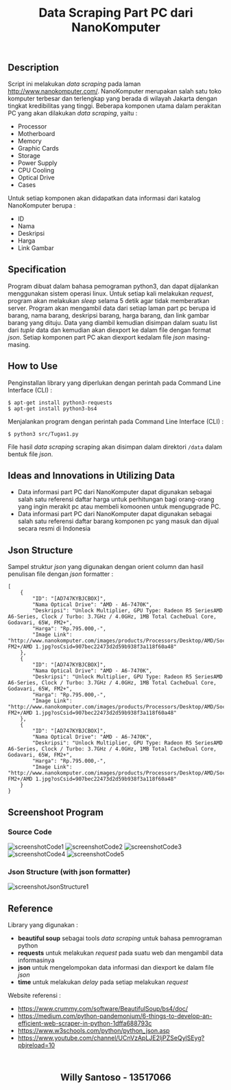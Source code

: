 <h1 align="center">
  <br>
  Data Scraping Part PC dari NanoKomputer
  <br>
  <br>
</h1>


## Description
Script ini melakukan _data scraping_ pada laman http://www.nanokomputer.com/. NanoKomputer merupakan salah satu toko komputer terbesar dan terlengkap yang berada di wilayah Jakarta dengan tingkat kredibilitas yang tinggi. Beberapa komponen utama dalam perakitan PC yang akan dilakukan _data scraping_, yaitu :
- Processor
- Motherboard
- Memory
- Graphic Cards
- Storage
- Power Supply
- CPU Cooling
- Optical Drive
- Cases

Untuk setiap komponen akan didapatkan data informasi dari katalog NanoKomputer berupa :
- ID
- Nama
- Deskripsi
- Harga
- Link Gambar


## Specification
Program dibuat dalam bahasa pemograman python3, dan dapat dijalankan menggunakan sistem operasi linux. Untuk setiap kali melakukan _request_, program akan melakukan _sleep_ selama 5 detik agar tidak memberatkan server. Program akan mengambil data dari setiap laman part pc berupa id barang, nama barang, deskripsi barang, harga barang, dan link gambar barang yang dituju. Data yang diambil kemudian disimpan dalam suatu list dari _tuple_ data dan kemudian akan diexport ke dalam file dengan format _json_. Setiap komponen part PC akan diexport kedalam file _json_ masing-masing.


## How to Use
Penginstallan library yang diperlukan dengan perintah pada Command Line Interface (CLI) :
```
$ apt-get install python3-requests
$ apt-get install python3-bs4
```

Menjalankan program dengan perintah pada Command Line Interface (CLI) :
```
$ python3 src/Tugas1.py
```

File hasil _data scraping_ scraping akan disimpan dalam direktori ```/data``` dalam bentuk file _json_.


## Ideas and Innovations in Utilizing Data
- Data informasi part PC dari NanoKomputer dapat digunakan sebagai salah satu referensi daftar harga untuk perhitungan bagi orang-orang yang ingin merakit pc atau membeli komoonen untuk mengupgrade PC.
- Data informasi part PC dari NanoKomputer dapat digunakan sebagai salah satu referensi daftar barang komponen pc yang masuk dan dijual secara resmi di Indonesia


## Json Structure
Sampel struktur _json_ yang digunakan dengan orient column dan hasil penulisan file dengan _json_ formatter :
```
[
    {
        "ID": "[AD747KYBJCBOX]",
        "Nama Optical Drive": "AMD - A6-7470K",
        "Deskripsi": "Unlock Multiplier, GPU Type: Radeon R5 SeriesAMD A6-Series, Clock / Turbo: 3.7GHz / 4.0GHz, 1MB Total CacheDual Core, Godavari, 65W, FM2+",
        "Harga": "Rp.795.000,-",
        "Image Link": "http://www.nanokomputer.com/images/products/Processors/Desktop/AMD/Socket FM2+/AMD 1.jpg?osCsid=907bec22473d2d59b938f3a118f60a48"
    },
    {
        "ID": "[AD747KYBJCBOX]",
        "Nama Optical Drive": "AMD - A6-7470K",
        "Deskripsi": "Unlock Multiplier, GPU Type: Radeon R5 SeriesAMD A6-Series, Clock / Turbo: 3.7GHz / 4.0GHz, 1MB Total CacheDual Core, Godavari, 65W, FM2+",
        "Harga": "Rp.795.000,-",
        "Image Link": "http://www.nanokomputer.com/images/products/Processors/Desktop/AMD/Socket FM2+/AMD 1.jpg?osCsid=907bec22473d2d59b938f3a118f60a48"
    },
    {
        "ID": "[AD747KYBJCBOX]",
        "Nama Optical Drive": "AMD - A6-7470K",
        "Deskripsi": "Unlock Multiplier, GPU Type: Radeon R5 SeriesAMD A6-Series, Clock / Turbo: 3.7GHz / 4.0GHz, 1MB Total CacheDual Core, Godavari, 65W, FM2+",
        "Harga": "Rp.795.000,-",
        "Image Link": "http://www.nanokomputer.com/images/products/Processors/Desktop/AMD/Socket FM2+/AMD 1.jpg?osCsid=907bec22473d2d59b938f3a118f60a48"
    }
}
```


## Screenshoot Program
### Source Code
![screenshotCode1](https://github.com/willysantoso05/Seleksi-2019-Tugas-1/blob/master/screenshots/Code1.png)
![screenshotCode2](https://github.com/willysantoso05/Seleksi-2019-Tugas-1/blob/master/screenshots/Code2.png)
![screenshotCode3](https://github.com/willysantoso05/Seleksi-2019-Tugas-1/blob/master/screenshots/Code3.png)
![screenshotCode4](https://github.com/willysantoso05/Seleksi-2019-Tugas-1/blob/master/screenshots/Code3.png)
![screenshotCode5](https://github.com/willysantoso05/Seleksi-2019-Tugas-1/blob/master/screenshots/Code3.png)

### Json Structure (with json formatter)
![screenshotJsonStructure1](https://github.com/willysantoso05/Seleksi-2019-Tugas-1/blob/master/screenshots/Json_Structure.png)


## Reference
Library yang digunakan :
- __beautiful soup__  sebagai tools _data scraping_ untuk bahasa pemrograman python
- __requests__  untuk melakukan _request_ pada suatu web dan mengambil data informasinya  
- __json__  untuk mengelompokan data informasi dan diexport ke dalam file _json_
- __time__  untuk melakukan _delay_ pada setiap melakukan _request_

Website referensi :
- https://www.crummy.com/software/BeautifulSoup/bs4/doc/
- https://medium.com/python-pandemonium/6-things-to-develop-an-efficient-web-scraper-in-python-1dffa688793c
- https://www.w3schools.com/python/python_json.asp
- https://www.youtube.com/channel/UCnVzApLJE2ljPZSeQylSEyg?pbjreload=10


<h2 align="center">
  <br>
  Willy Santoso - 13517066
  <br>
  <br>
</h2>